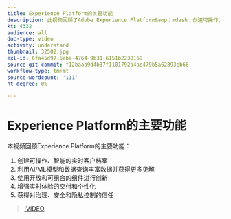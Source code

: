 ```yaml
---
title: Experience Platform的关键功能
description: 此视频回顾了Adobe Experience Platform&amp；mdash；创建可操作、智能、实时的客户档案；利用AI/ML模型和数据查询丰富数据并获得更多见解；利用开放和可组合组件进行创新；增强实时体验的交付和个性化；以及在治理、安全和隐私控制方面获得信任。
kt: 4332
audience: all
doc-type: video
activity: understand
thumbnail: 32502.jpg
exl-id: 6fa45d97-5aba-4764-9b31-6151b2238169
source-git-commit: f12baaa9d4b37f1101792a4ae479b5a62893eb68
workflow-type: tm+mt
source-wordcount: '111'
ht-degree: 0%

---
```


# Experience Platform的主要功能

本视频回顾Experience Platform的主要功能：

1. 创建可操作、智能的实时客户档案
1. 利用AI/ML模型和数据查询丰富数据并获得更多见解
1. 使用开放和可组合的组件进行创新
1. 增强实时体验的交付和个性化
1. 获得对治理、安全和隐私控制的信任

>[!VIDEO](https://video.tv.adobe.com/v/32502?quality=12&learn=on)
